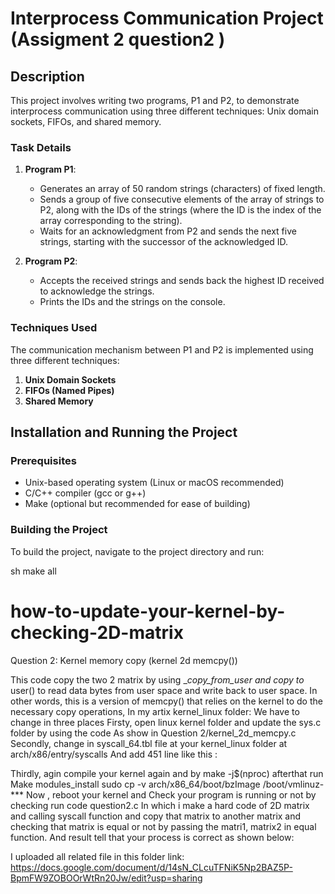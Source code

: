 # Interprocess Communication Project (Assigment 2 question2 )

## Description

This project involves writing two programs, P1 and P2, to demonstrate interprocess communication using three different techniques: Unix domain sockets, FIFOs, and shared memory.

### Task Details

1. **Program P1**:
   - Generates an array of 50 random strings (characters) of fixed length.
   - Sends a group of five consecutive elements of the array of strings to P2, along with the IDs of the strings (where the ID is the index of the array corresponding to the string).
   - Waits for an acknowledgment from P2 and sends the next five strings, starting with the successor of the acknowledged ID.

2. **Program P2**:
   - Accepts the received strings and sends back the highest ID received to acknowledge the strings.
   - Prints the IDs and the strings on the console.

### Techniques Used

The communication mechanism between P1 and P2 is implemented using three different techniques:
1. **Unix Domain Sockets**
2. **FIFOs (Named Pipes)**
3. **Shared Memory**

## Installation and Running the Project

### Prerequisites

- Unix-based operating system (Linux or macOS recommended)
- C/C++ compiler (gcc or g++)
- Make (optional but recommended for ease of building)

### Building the Project

To build the project, navigate to the project directory and run:

sh
make all
# how-to-update-your-kernel-by-checking-2D-matrix



Question 2:
Kernel memory copy (kernel 2d memcpy())

This code copy the two 2 matrix by using __copy_from_user  and copy to_ user() to read data bytes from user space and write back to user space.
 In other words, this is a version of memcpy() that relies on the kernel to do the necessary copy operations,
In my artix kernel_linux folder:
We have to change in three places 
Firsty, open linux kernel folder and update the sys.c folder by using the code
As show in Question 2/kernel_2d_memcpy.c 
Secondly, change in syscall_64.tbl file at  your kernel_linux folder at 
arch/x86/entry/syscalls
And add 451 line like this :




Thirdly, agin compile your kernel again and by  make -j$(nproc)   afterthat run 
Make modules_install
sudo cp -v arch/x86_64/boot/bzImage /boot/vmlinuz-***
Now , reboot your kernel and
Check your program is running or not by checking run code question2.c
In which i make a hard code of 2D matrix and calling syscall function and copy that matrix to another matrix and checking that matrix is equal or not by passing the matri1, matrix2 in equal function.
And result tell that your process is correct as shown below:

 I uploaded all related file in this folder
  link: https://docs.google.com/document/d/14sN_CLcuTFNiK5Np2BAZ5P-BpmFW9ZOBOOrWtRn20Jw/edit?usp=sharing

